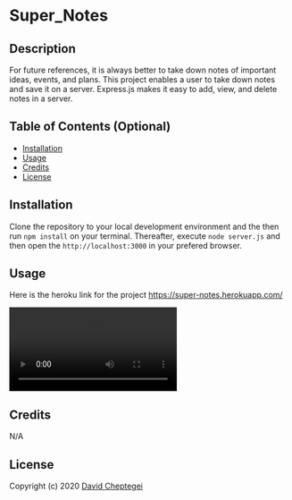 # Super_Notes

## Description

 For future references, it is always better to take down notes of important ideas, events, and plans. This project enables a user to take down notes and save it on a server. Express.js makes it easy to add, view, and delete notes in a server.

## Table of Contents (Optional)


- [Installation](#installation)
- [Usage](#usage)
- [Credits](#credits)
- [License](#license)

## Installation

Clone the repository to your local development environment and the then run `npm install` on your terminal. Thereafter, execute `node server.js` and then open the `http://localhost:3000` in your prefered browser.

## Usage
Here is the heroku link for the project https://super-notes.herokuapp.com/

![Demo](demo.webm)

## Credits

N/A

## License

Copyright (c) 2020 [David Cheptegei](https://github.com/cheptegei-create)